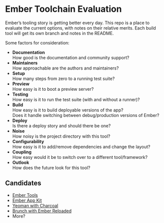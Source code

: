 # Ember Toolchain Evaluation

Ember’s tooling story is getting better every day. This repo is a place to
evaluate the current options, with notes on their relative merits. Each
build tool will get its own branch and notes in the README.

Some factors for consideration:

- **Documentation**  
  How good is the documentation and community support?
- **Maintainers**  
  How approachable are the authors and maintainers?
- **Setup**  
  How many steps from zero to a running test suite?
- **Preview**  
  How easy is it to boot a preview server?
- **Testing**  
  How easy is it to run the test suite (with and without a runner)?
- **Build**  
  How easy is it to build deployable versions of the app?  
  Does it handle switching between debug/production versions of Ember?
- **Deploy**  
  Is there a deploy story and should there be one?
- **Noise**  
  How noisy is the project directory with this tool?
- **Configurability**  
  How easy is it to add/remove dependencies and change the layout?
- **Coupling**  
  How easy would it be to switch over to a different tool/framework?
- **Outlook**  
  How does the future look for this tool?

## Candidates

- [Ember Tools](https://github.com/rpflorence/ember-tools)
- [Ember App Kit](https://github.com/stefanpenner/ember-app-kit)
- [Yeoman with Charcoal](https://github.com/thomasboyt/charcoal)
- [Brunch with Ember Reloaded](https://github.com/gcollazo/brunch-with-ember-reloaded)
- More?

